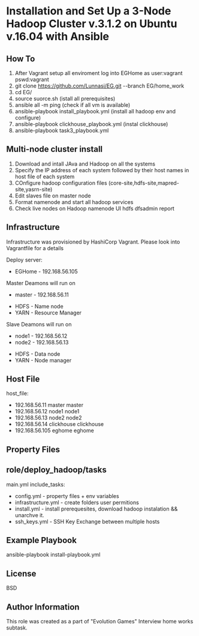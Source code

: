 # Installation and Set Up a 3-Node Hadoop Cluster v.3.1.2 on Ubuntu v.16.04 with Ansible

How To
------------
1. After Vagrant setup all enviroment log into EGHome as user:vagrant pswd:vagrant
2. git clone https://github.com/Lunnasi/EG.git --branch EG/home_work
3. cd EG/
4. source suorce.sh (istall all prerequisites)
5. ansible all -m ping (check if all vm is available)
6. ansible-playbook install_playbook.yml (install all hadoop env and configure)
7. ansible-playbook clickhouse_playbook.yml (instal clickhouse)
8. ansible-playbook task3_playbook.yml

Multi-node cluster install
------------
1. Download and intall JAva and Hadoop on all the systems
2. Specify the IP address of each system followed by their host names in host file of each system
3. COnfigure hadoop configuration files (core-site,hdfs-site,mapred-site,yasrn-site)
4. Edit slaves file on master node
5. Format namenode and start all hadoop services
6. Check live nodes on Hadoop namenode UI
   hdfs dfsadmin report 

Infrastructure
--------------

Infrastructure was provisioned by HashiCorp Vagrant. Please look into Vagrantfile for a details

Deploy server:
* EGHome  -  192.168.56.105

Master Deamons will run on
* master  -  192.168.56.11
- HDFS - Name node
- YARN - Resource Manager

Slave Deamons will run on
* node1  -  192.168.56.12
* node2  -  192.168.56.13
- HDFS - Data node
- YARN - Node manager


Host File
------------
host_file:
* 192.168.56.11 master master
* 192.168.56.12 node1 node1
* 192.168.56.13 node2 node2
* 192.168.56.14 clickhouse clickhouse
* 192.168.56.105 eghome eghome

Property Files
----------------


role/deploy_hadoop/tasks
----------------
main.yml
  include_tasks:
  *  config.yml
    -  property files + env variables
  *  infrastructure.yml
    -  create folders user permitions
  *  install.yml
    -  install prerequesites, download hadoop instalation && unarchve it.
  *  ssh_keys.yml
    -  SSH Key Exchange between multiple hosts

Example Playbook
----------------

ansible-playbook install-playbook.yml

License
-------

BSD

Author Information
------------------

This role was created as a part of "Evolution Games" Interview home works subtask.
